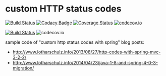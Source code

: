 # custom HTTP status codes
[![Build Status](https://travis-ci.org/lotharschulz/customHTTPcodes.svg)](https://travis-ci.org/lotharschulz/customHTTPcodes) [![Codacy Badge](https://api.codacy.com/project/badge/965cd16bf7b24bc8b03da568b36d679b)](https://www.codacy.com/app/lotharschulz/customHTTPcodes) [![Coverage Status](https://coveralls.io/repos/lotharschulz/customHTTPcodes/badge.svg?branch=featureBranch_testngTests&service=github)](https://coveralls.io/github/lotharschulz/customHTTPcodes?branch=featureBranch_testngTests) [![codecov.io](http://codecov.io/github/lotharschulz/customHTTPcodes/coverage.svg?branch=featureBranch_testngTests)](http://codecov.io/github/lotharschulz/customHTTPcodes?branch=featureBranch_testngTests)

[![Build Status](https://buildhive.cloudbees.com/job/lotharschulz/job/customHTTPcodes/badge/icon)](https://buildhive.cloudbees.com/job/lotharschulz/job/customHTTPcodes/) 
![codecov.io](http://codecov.io/github/lotharschulz/customHTTPcodes/branch.svg?branch=master)

sample code of "custom http status codes with spring" blog posts:

* http://www.lotharschulz.info/2013/08/27/http-codes-with-spring-mvc-3-2-2/
* http://www.lotharschulz.info/2014/04/23/java-1-8-and-spring-4-0-3-migration/ 